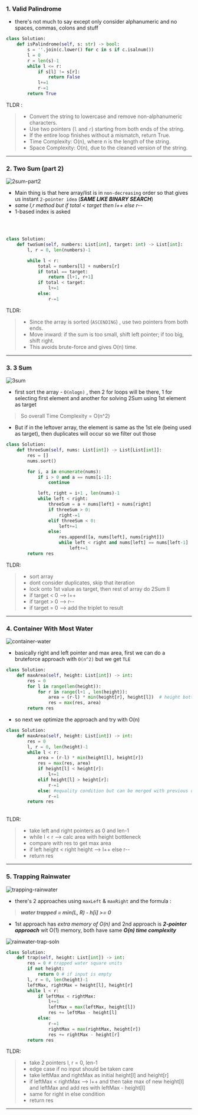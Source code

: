 
### 1. Valid Palindrome 

- there's not much to say except only consider alphanumeric and no spaces, commas, colons and stuff
  
```python 
class Solution:
    def isPalindrome(self, s: str) -> bool:
        s = ''.join(c.lower() for c in s if c.isalnum())
        l = 0
        r = len(s)-1
        while l <= r:
            if s[l] != s[r]:
                return False
            l+=1
            r-=1
        return True
```

TLDR : 
> - Convert the string to lowercase and remove non-alphanumeric characters.
> - Use two pointers (`l` and `r`) starting from both ends of the string.
> - If the entire loop finishes without a mismatch, return True.
> - Time Complexity: O(n), where n is the length of the string.
> - Space Complexity: O(n), due to the cleaned version of the string.

---

### 2. Two Sum (part 2)

![2sum-part2](../assets/twosum.png)
<br>
- Main thing is that here array/list is in `non-decreasing` order so that gives us instant `2-pointer idea` (***SAME LIKE BINARY SEARCH***)
- *same l,r method but if total < target then l++ else r--*
- 1-based index is asked 
<br>

```python

class Solution:
    def twoSum(self, numbers: List[int], target: int) -> List[int]:
        l, r = 0, len(numbers)-1

        while l < r:
            total = numbers[l] + numbers[r]
            if total == target:
                return [l+1, r+1]
            if total < target:
                l+=1
            else:
                r-=1
```

TLDR:

> - Since the array is sorted (`ASCENDING`) , use two pointers from both ends.
> - Move inward: if the sum is too small, shift left pointer; if too big, shift right.
> - This avoids brute-force and gives O(n) time.

---

### 3. 3 Sum 

![3sum](../assets/3sum.png)
<br>
- first sort the array - `O(nlogn)` , then 2 for loops will be there, 1 for selecting first element and another for solving 2Sum using 1st element as target
> So overall Time Complexity = O(n^2)

- But if in the leftover array, the element is same as the 1st ele (being used as target), then duplicates will occur so we filter out those

```python
class Solution:
    def threeSum(self, nums: List[int]) -> List[List[int]]:
	    res = []
	    nums.sort()

		for i, a in enumerate(nums):
			if i > 0 and a == nums[i-1]:
				continue

			left, right = i+1 , len(nums)-1
			while left < right:
				threeSum = a + nums[left] + nums[right]
				if threeSum > 0:
					right-=1
				elif threeSum < 0:
					left+=1
				else:
					res.append([a, nums[left], nums[right]])
					while left < right and nums[left] == nums[left-1]
						left+=1
		return res
```

TLDR:
> - sort array
> - dont consider duplicates, skip that iteration
> - lock onto 1st value as target, then rest of array do 2Sum II 
> - if target < 0 --> l++ 
> - if target > 0 --> r--
> - if target = 0 --> add the triplet to result

---

### 4. Container With Most Water

![container-water](../assets/container-water.png)
<br>
- basically right and left pointer and max area, first we can do a bruteforce approach with `O(n^2)` but we get `TLE`

```python
class Solution:
    def maxArea(self, height: List[int]) -> int:
	    res = 0
	    for l in range(len(height)):
		    for r in range(l+1 , len(height)):
			    area = (r-l) * min(height[r], height[l])  # height bottleneck 
			    res = max(res, area)
		return res
```

- so next we optimize the approach and try with O(n)

```python
class Solution:
    def maxArea(self, height: List[int]) -> int:
        res = 0
        l, r = 0, len(height)-1
        while l < r:
            area = (r-l) * min(height[l], height[r])
            res = max(res, area)
            if height[l] < height[r]:
                l+=1
            elif height[l] > height[r]:
                r-=1
            else: #equality condition but can be merged with previous condition
                r-=1
        return res
```
<br>
TLDR:

> - take left and right pointers as 0 and len-1
> - while l < r --> calc area with height bottleneck
> - compare with res to get max area 
> - if left height < right height --> l++ else r--
> - return res

---

### 5. Trapping Rainwater 

![trapping-rainwater](../assets/trapping-rainwater.png)
<br>
- there's 2 approaches using `maxLeft` & `maxRight` and the formula :

> ***water trapped = min(L, R) - h[i] >= 0***

- 1st approach has *extra memory of O(n)* and 2nd approach is ***2-pointer approach*** wit O(1) memory, both have same ***O(n) time complexity***

![rainwater-trap-soln](../assets/rainwater-trap-soln.png)

```python
class Solution:
    def trap(self, height: List[int]) -> int:
		res = 0 # trapped water square units
		if not height:
		    return 0 # if input is empty
		l, r = 0, len(height)-1
		leftMax, rightMax = height[l], height[r]
		while l < r:
			if leftMax < rightMax:
				l+=1
				leftMax = max(leftMax, height[l])
				res += leftMax - height[l]
			else:
				r-=1
				rightMax = max(rightMax, height[r])
				res += rightMax - height[r]
		return res
```

TLDR:

> - take 2 pointers l, r = 0, len-1
> - edge case if no input should be taken care
> - take leftMax and rightMax as initial height[l] and height[r]
> - if leftMax < rightMax --> l++ and then take max of new height[l] and leftMax and add res with leftMax - height[l]
> - same for right in else condition
> - return res

---
